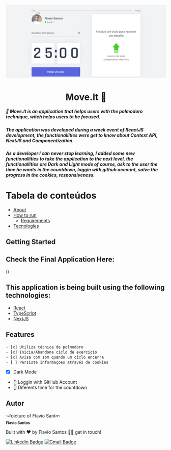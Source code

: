 <div align="center"><img src="Inicio-moveit.png" alt="picture move it"/></div>

<div id='about'>
  <h1 align="center">
	Move.It 🚀
  </h1>
  <h5 align="left">
	  🚀 Move.It is an application that helps users with the polmodoro technique, 
    witch helps users to  be focused.
  </h5>
  <h5 align="left">
	  The application was developed during a week event of ReactJS development, 
    the functionallities were get to know about Context API, NextJS and Componentization.
  </h5>
  <h5 align="left">
	  As a developer I can never stop learning, I added some new functionallities to take
    the application to the next level, 
    the functionallities are Dark and Light mode of course, 
    ask to the user the time he wants in the countdown, loggin with github account, 
    salve the progress in the cookies, responsiveness.
  </h5>
</div>

# Tabela de conteúdos

<!--ts-->

- [About](#about)
- [How to run](#how-to-run)
  - [Requirements](#requirements)
- [Tecnologies](#technologies)
<!--te-->

## Getting Started

<div id='hot-to-run'>
  <h2>Check the Final Application Here:</h2>
  ()
 </div>

<div id='technologies'>
  <h2>This application is being built using the following technologies:</h2>
  
  - [React](https://pt-br.reactjs.org/)
  - [TypeScript](https://www.typescriptlang.org/)
  - [NextJS](https://nextjs.org/)
</div>

<div id='features'>
  <h2>Features</h2>

    - [x] Utiliza técnica de polmodoro
    - [x] Inicia/Abandona ciclo de exercicio
    - [x] Avisa com som quando um ciclo encerra
    - [ ] Persiste informaçoes através de cookies

- [x] Dark Mode
- [] Loggin with GitHub Account
- [] Diferents time for the countdown
</div>

<div id='author'>
  <h2>Autor</h2>

 <img style="border-radius: 50%;" src="https://avatars.githubusercontent.com/u/48564704?v=4" width="100px;" alt="picture of Flavio Santos"/>
 <br />
 <sub><b>Flavio Santos</b></sub>

Built with ❤️ by Flavio Santos 👋🏽 get in touch!

[![Linkedin Badge](https://img.shields.io/badge/-flvSantos-blue?style=flat-square&logo=Linkedin&logoColor=white&link=https://www.linkedin.com/in/flvSantos15/)](https://www.linkedin.com/in/flvSantos15/)
[![Gmail Badge](https://img.shields.io/badge/-flvSantos300@gmail.com-c14438?style=flat-square&logo=Gmail&logoColor=white&link=mailto:flvSantos300@gmail.com)](mailto:flvSantos300@gmail.com)

</div>
